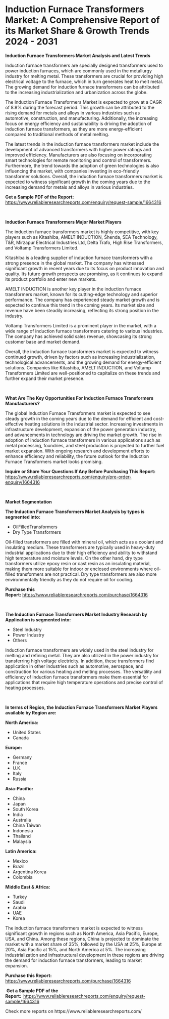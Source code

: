 <p><h1>Induction Furnace Transformers Market: A Comprehensive Report of its Market Share & Growth Trends 2024 - 2031</h1></p><p><strong>Induction Furnace Transformers Market Analysis and Latest Trends</strong></p>
<p><p>Induction furnace transformers are specially designed transformers used to power induction furnaces, which are commonly used in the metallurgy industry for melting metal. These transformers are crucial for providing high electrical voltage to the furnace, which in turn generates heat to melt metal. The growing demand for induction furnace transformers can be attributed to the increasing industrialization and urbanization across the globe.</p><p>The Induction Furnace Transformers Market is expected to grow at a CAGR of 8.8% during the forecast period. This growth can be attributed to the rising demand for metals and alloys in various industries such as automotive, construction, and manufacturing. Additionally, the increasing focus on energy efficiency and sustainability is driving the adoption of induction furnace transformers, as they are more energy-efficient compared to traditional methods of metal melting.</p><p>The latest trends in the induction furnace transformers market include the development of advanced transformers with higher power ratings and improved efficiency. Manufacturers are also focusing on incorporating smart technologies for remote monitoring and control of transformers. Furthermore, the trend towards the adoption of green technologies is also influencing the market, with companies investing in eco-friendly transformer solutions. Overall, the induction furnace transformers market is expected to witness significant growth in the coming years due to the increasing demand for metals and alloys in various industries.</p></p>
<p><strong>Get a Sample PDF of the Report:&nbsp;</strong> <a href="https://www.reliableresearchreports.com/enquiry/request-sample/1664316">https://www.reliableresearchreports.com/enquiry/request-sample/1664316</a></p>
<p>&nbsp;</p>
<p><strong>Induction Furnace Transformers Major Market Players</strong></p>
<p><p>The induction furnace transformers market is highly competitive, with key players such as Kitashiba, AMELT INDUCTION, Shenda, SEA Technology, T&R, Mirzapur Electrical Industries Ltd, Delta Trafo, High Rise Transformers, and Voltamp Transformers Limited. </p><p>Kitashiba is a leading supplier of induction furnace transformers with a strong presence in the global market. The company has witnessed significant growth in recent years due to its focus on product innovation and quality. Its future growth prospects are promising, as it continues to expand its product portfolio and enter new markets.</p><p>AMELT INDUCTION is another key player in the induction furnace transformers market, known for its cutting-edge technology and superior performance. The company has experienced steady market growth and is expected to continue this trend in the coming years. Its market size and revenue have been steadily increasing, reflecting its strong position in the industry.</p><p>Voltamp Transformers Limited is a prominent player in the market, with a wide range of induction furnace transformers catering to various industries. The company has achieved solid sales revenue, showcasing its strong customer base and market demand.</p><p>Overall, the induction furnace transformers market is expected to witness continued growth, driven by factors such as increasing industrialization, technological advancements, and the growing demand for energy-efficient solutions. Companies like Kitashiba, AMELT INDUCTION, and Voltamp Transformers Limited are well-positioned to capitalize on these trends and further expand their market presence.</p></p>
<p>&nbsp;</p>
<p><strong>What Are The Key Opportunities For Induction Furnace Transformers Manufacturers?</strong></p>
<p><p>The global Induction Furnace Transformers market is expected to see steady growth in the coming years due to the demand for efficient and cost-effective heating solutions in the industrial sector. Increasing investments in infrastructure development, expansion of the power generation industry, and advancements in technology are driving the market growth. The rise in adoption of induction furnace transformers in various applications such as metal processing, foundries, and steel production is projected to further fuel market expansion. With ongoing research and development efforts to enhance efficiency and reliability, the future outlook for the Induction Furnace Transformers market looks promising.</p></p>
<p><strong>Inquire or Share Your Questions If Any Before Purchasing This Report:</strong> <a href="https://www.reliableresearchreports.com/enquiry/pre-order-enquiry/1664316">https://www.reliableresearchreports.com/enquiry/pre-order-enquiry/1664316</a></p>
<p>&nbsp;</p>
<p><strong>Market Segmentation</strong></p>
<p><strong>The Induction Furnace Transformers Market Analysis by types is segmented into:</strong></p>
<p><ul><li>OilFilledTransformers</li><li>Dry Type Transformers</li></ul></p>
<p><p>Oil-filled transformers are filled with mineral oil, which acts as a coolant and insulating medium. These transformers are typically used in heavy-duty industrial applications due to their high efficiency and ability to withstand high temperature and moisture levels. On the other hand, dry type transformers utilize epoxy resin or cast resin as an insulating material, making them more suitable for indoor or enclosed environments where oil-filled transformers are not practical. Dry type transformers are also more environmentally friendly as they do not require oil for cooling.</p></p>
<p><strong>Purchase this Report:&nbsp;</strong><a href="https://www.reliableresearchreports.com/purchase/1664316">https://www.reliableresearchreports.com/purchase/1664316</a></p>
<p>&nbsp;</p>
<p><strong>The Induction Furnace Transformers Market Industry Research by Application is segmented into:</strong></p>
<p><ul><li>Steel Industry</li><li>Power Industry</li><li>Others</li></ul></p>
<p><p>Induction furnace transformers are widely used in the steel industry for melting and refining metal. They are also utilized in the power industry for transferring high voltage electricity. In addition, these transformers find application in other industries such as automotive, aerospace, and construction for various heating and melting processes. The versatility and efficiency of induction furnace transformers make them essential for applications that require high temperature operations and precise control of heating processes.</p></p>
<p>&nbsp;</p>
<p><strong>In terms of Region, the Induction Furnace Transformers Market Players available by Region are:</strong></p>
<p>
    <p> <strong> North America: </strong>
        <ul>
            <li>United States</li>
            <li>Canada</li>
        </ul>
        </p> 
    <p> <strong> Europe: </strong>
        <ul>
            <li>Germany</li>
            <li>France</li>
            <li>U.K.</li>
            <li>Italy</li>
            <li>Russia</li>
        </ul>
        </p> 
    <p> <strong> Asia-Pacific: </strong>
        <ul>
            <li>China</li>
            <li>Japan</li>
            <li>South Korea</li>
            <li>India</li>
            <li>Australia</li>
            <li>China Taiwan</li>
            <li>Indonesia</li>
            <li>Thailand</li>
            <li>Malaysia</li>
        </ul>
        </p> 
    <p> <strong> Latin America: </strong>
        <ul>
            <li>Mexico</li>
            <li>Brazil</li>
            <li>Argentina Korea</li>
            <li>Colombia</li>
        </ul>
        </p> 
    <p> <strong> Middle East & Africa: </strong>
        <ul>
            <li>Turkey</li>
            <li>Saudi</li>
            <li>Arabia</li>
            <li>UAE</li>
            <li>Korea</li>
        </ul>
    </p>
    </p>
<p><p>The induction furnace transformers market is expected to witness significant growth in regions such as North America, Asia Pacific, Europe, USA, and China. Among these regions, China is projected to dominate the market with a market share of 35%, followed by the USA at 25%, Europe at 20%, Asia Pacific at 15%, and North America at 5%. The increasing industrialization and infrastructural development in these regions are driving the demand for induction furnace transformers, leading to market expansion.</p></p>
<p><strong>Purchase this Report: </strong><a href="https://www.reliableresearchreports.com/purchase/1664316">https://www.reliableresearchreports.com/purchase/1664316</a></p>
<p>&nbsp;<strong>Get a Sample PDF of the Report:&nbsp;&nbsp;</strong><a href="https://www.reliableresearchreports.com/enquiry/request-sample/1664316">https://www.reliableresearchreports.com/enquiry/request-sample/1664316</a></p>
<p><strong></strong></p>
<p>Check more reports on https://www.reliableresearchreports.com/</p>